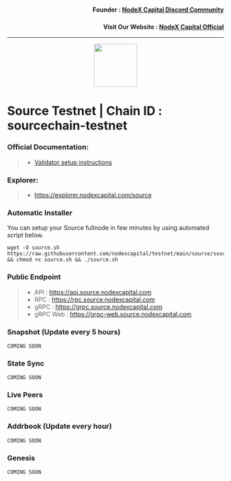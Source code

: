<h3><p style="font-size:14px" align="right">Founder :
<a href="https://discord.gg/nodexcapital" target="_blank">NodeX Capital Discord Community</a></p></h3>
<h3><p style="font-size:14px" align="right">Visit Our Website :
<a href="https://discord.gg/nodexcapital" target="_blank">NodeX Capital Official</a></p></h3>
<hr>

<p align="center">
  <img height="100" height="auto" src="https://user-images.githubusercontent.com/50621007/189353069-b9796464-574d-4903-b639-163fd0191ec9.png">
</p>

# Source Testnet | Chain ID : sourcechain-testnet

### Official Documentation:
>- [Validator setup instructions](https://github.com/obajay/nodes-Guides/tree/main/Source)

### Explorer:
>-  https://explorer.nodexcapital.com/source

### Automatic Installer
You can setup your Source fullnode in few minutes by using automated script below.
```
wget -O source.sh https://raw.githubusercontent.com/nodexcapital/testnet/main/source/source.sh && chmod +x source.sh && ./source.sh
```
### Public Endpoint

>- API : https://api.source.nodexcapital.com
>- RPC : https://rpc.source.nodexcapital.com
>- gRPC : https://grpc.source.nodexcapital.com
>- gRPC Web : https://grpc-web.source.nodexcapital.com

### Snapshot (Update every 5 hours)
```
COMING SOON
```

### State Sync
```
COMING SOON
```

### Live Peers
```
COMING SOON
```
### Addrbook (Update every hour)
```
COMING SOON
```
### Genesis
```
COMING SOON
```